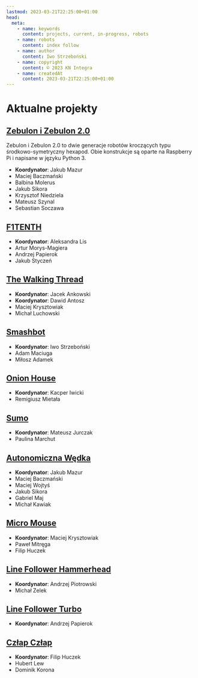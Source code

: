 ```yaml
---
lastmod: 2023-03-21T22:25:00+01:00
head:
  meta:
    - name: keywords
      content: projects, current, in-progress, robots
    - name: robots
      content: index follow
    - name: author
      content: Iwo Strzeboński
    - name: copyright
      content: © 2023 KN Integra
    - name: createdAt
      content: 2023-03-21T22:25:00+01:00
---
```


# Aktualne projekty

## [Zebulon i Zebulon 2.0](/projects/current/zebulon)

Zebulon i Zebulon 2.0 to dwie generacje robotów kroczących typu środkowo-symetryczny hexapod. Obie konstrukcje są oparte na Raspberry Pi i napisane w języku Python 3.

- **Koordynator**: Jakub Mazur
- Maciej Baczmański
- Balbina Molerus
- Jakub Sikora
- Krzysztof Niedziela
- Mateusz Szynal
- Sebastian Soczawa

## [F1TENTH](/projects/current/F1-10)

- **Koordynator**: Aleksandra Lis
- Artur Morys-Magiera
- Andrzej Papierok
- Jakub Styczeń

## [The Walking Thread](/projects/current/twt)

- **Koordynator**: Jacek Ankowski
- **Koordynator**: Dawid Antosz
- Maciej Krysztowiak
- Michał Luchowski

## [Smashbot](/projects/current/smashbot)

- **Koordynator**: Iwo Strzeboński
- Adam Maciuga
- Miłosz Adamek

## [Onion House](/projects/current/onion)

- **Koordynator**: Kacper Iwicki
- Remigiusz Mietała

## [Sumo](/projects/current/sumo)

- **Koordynator**: Mateusz Jurczak
- Paulina Marchut

## [Autonomiczna Wędka](/projects/current/sumolow)

- **Koordynator**: Jakub Mazur
- Maciej Baczmański
- Maciej Wojtyś
- Jakub Sikora
- Gabriel Maj
- Michał Kawiak

## [Micro Mouse](/projects/current/mm)

- **Koordynator**: Maciej Krysztowiak
- Paweł Mitręga
- Filip Huczek

## [Line Follower Hammerhead](/projects/current/lf-hammer)

- **Koordynator**: Andrzej Piotrowski
- Michał Zelek

## [Line Follower Turbo](/projects/current/lf-turbo)

- **Koordynator**: Andrzej Papierok

## [Człap Człap](/projects/current/cc)

- **Koordynator**: Filip Huczek
- Hubert Lew
- Dominik Korona
